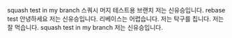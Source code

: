 squash test in my branch
스쿼시 머지 테스트용 브랜치
저는 신유승입니다.
rebase test
안녕하세요
저는 신유승입니다.
리베이스는 어렵습니다.
저는 탁구를 칩니다.
저는 잘 먹습니다.
squash test in my branch
저는 신유승입니다.
